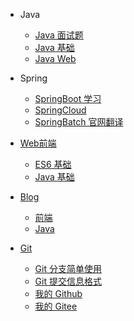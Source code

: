 <!-- _navbar.md -->

* Java
  * [Java 面试题](/Java面试题/)
  * [Java 基础](/java-base/)
  * [Java Web](/java-web/)
  
* Spring
  * [SpringBoot 学习](/springboot/)
  * [SpringCloud](/springcloud/)
  * [SpringBatch 官网翻译](/springbatch/)
  
* [Web前端](/web/)
  * [ES6 基础](/web/es6-introduce.md)
  * [Java 基础]()
  
* [Blog](/blog/)
  * [前端]()
  * [Java]()
  
* [Git](/git/)
  * [Git 分支简单使用](/git/git-branch-init.md)
  * [Git 提交信息格式](/git/git-commit-message.md)
  * [我的 Github](https://github.com/zsy0216/)
  * [我的 Gitee](https://gitee.com/Ep_tassel/)
